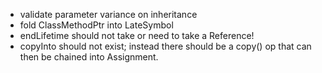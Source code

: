 - validate parameter variance on inheritance
- fold ClassMethodPtr into LateSymbol
- endLifetime should not take or need to take a Reference!
- copyInto should not exist; instead there should be a copy() op that can then be chained into Assignment.
